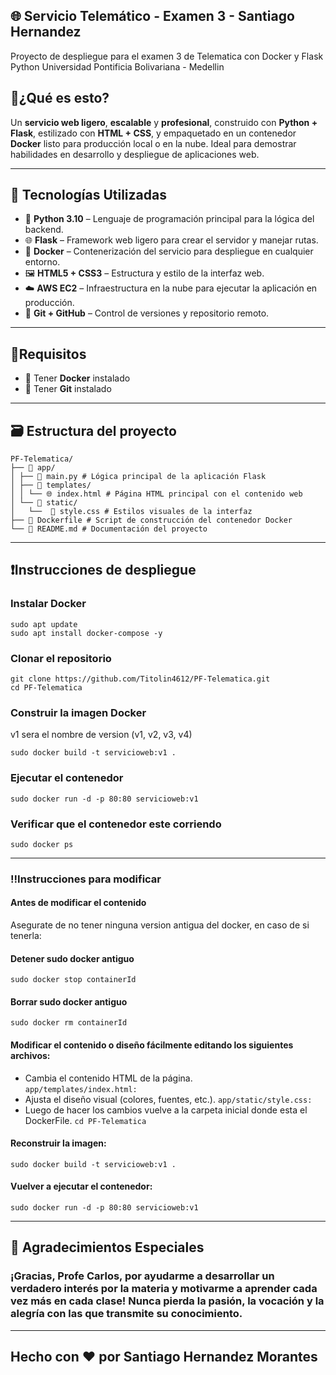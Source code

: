 🌐 Servicio Telemático - Examen 3 - Santiago Hernandez
---
Proyecto de despliegue para el examen 3 de Telematica con Docker y Flask Python 
Universidad Pontificia Bolivariana - Medellin
##  🤔¿Qué es esto?

Un **servicio web ligero**, **escalable** y **profesional**, construido con **Python + Flask**, estilizado con **HTML + CSS**, y empaquetado en un contenedor **Docker** listo para producción local o en la nube. Ideal para demostrar habilidades en desarrollo y despliegue de aplicaciones web.

--- 
## 🧰 Tecnologías Utilizadas

- 🐍 **Python 3.10** – Lenguaje de programación principal para la lógica del backend.
- 🌐 **Flask** – Framework web ligero para crear el servidor y manejar rutas.
- 🐳 **Docker** – Contenerización del servicio para despliegue en cualquier entorno.
- 🖼️ **HTML5 + CSS3** – Estructura y estilo de la interfaz web.
- ☁️ **AWS EC2** – Infraestructura en la nube para ejecutar la aplicación en producción.
- 📁 **Git + GitHub** – Control de versiones y repositorio remoto. 
---
##  📃Requisitos

- 🐳 Tener **Docker** instalado
- 📁 Tener **Git** instalado
---
## 🗃️ Estructura del proyecto

```
PF-Telematica/  
├── 📂 app/  
│ ├── 🐍 main.py # Lógica principal de la aplicación Flask  
│ ├── 📁 templates/  
│ │ └── 🌐 index.html # Página HTML principal con el contenido web  
│ └── 📁 static/  
│   └──  🎨 style.css # Estilos visuales de la interfaz  
├── 🐳 Dockerfile # Script de construcción del contenedor Docker  
└── 📘 README.md # Documentación del proyecto
```
---
##  ❗Instrucciones de despliegue

### Instalar Docker

```
sudo apt update
sudo apt install docker-compose -y
```
### Clonar el repositorio
```
git clone https://github.com/Titolin4612/PF-Telematica.git
cd PF-Telematica
```
### Construir la imagen Docker
v1 sera el nombre de version (v1, v2, v3, v4)
```
sudo docker build -t servicioweb:v1 .
```
### Ejecutar el contenedor
	
```
sudo docker run -d -p 80:80 servicioweb:v1
```
### Verificar que el contenedor este corriendo
	
```
sudo docker ps
```
---
### ‼️Instrucciones para modificar
#### Antes de modificar el contenido 
Asegurate de no tener ninguna version antigua del docker, en caso de si tenerla:
#### Detener sudo docker antiguo
```
sudo docker stop containerId
```
#### Borrar sudo docker antiguo
```
sudo docker rm containerId
```
#### Modificar el contenido o diseño fácilmente editando los siguientes archivos:
* Cambia el contenido HTML de la página.	
	```app/templates/index.html:```
* Ajusta el diseño visual (colores, fuentes, etc.).
	```app/static/style.css:```
* Luego de hacer los cambios vuelve a la carpeta inicial donde esta el DockerFile.
	```cd PF-Telematica```
#### Reconstruir la imagen:	
```
sudo docker build -t servicioweb:v1 .
```
#### Vuelver a ejecutar el contenedor:
```
sudo docker run -d -p 80:80 servicioweb:v1
```
---
## 🙏 Agradecimientos Especiales
### ¡Gracias, Profe Carlos, por ayudarme a desarrollar un verdadero interés por la materia y motivarme a aprender cada vez más en cada clase! Nunca pierda la pasión, la vocación y la alegría con las que transmite su conocimiento.
--- 
## Hecho con ❤️ por Santiago Hernandez Morantes

